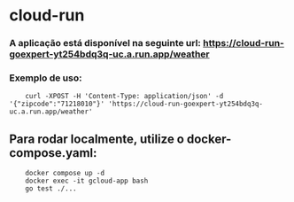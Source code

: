 # cloud-run

### A aplicação está disponível na seguinte url: https://cloud-run-goexpert-yt254bdq3q-uc.a.run.app/weather
### Exemplo de uso:
        curl -XPOST -H 'Content-Type: application/json' -d '{"zipcode":"71218010"}' 'https://cloud-run-goexpert-yt254bdq3q-uc.a.run.app/weather'

## Para rodar localmente, utilize o docker-compose.yaml:
        docker compose up -d
        docker exec -it gcloud-app bash
        go test ./...